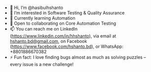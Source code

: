 - 👋 Hi, I’m @hasibulhshanto
- 👀 I’m interested in Software Testing & Quality Assurance
- 🌱 Currently learning Automation
- 💞️ Open to collaborating on Core Automation Testing
- 📫 You can reach me on LinkedIn (https://www.linkedin.com/in/hhshanto), via email at hshanto.bd@gmail.com, on Facebook (https://www.facebook.com/hshanto.bd), or WhatsApp: +8801886670382
- ⚡ Fun fact: I love finding bugs almost as much as solving puzzles – every issue is a new challenge!

<!---
hasibulhshanto/hasibulhshanto is a ✨ special ✨ repository because its `README.md` (this file) appears on your GitHub profile.
You can click the Preview link to take a look at your changes.
--->
